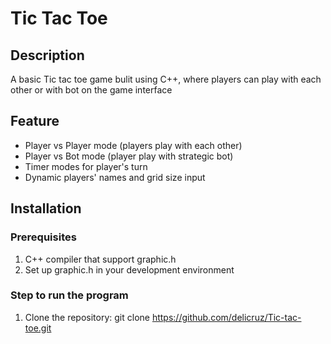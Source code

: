 # Tic Tac Toe
## Description
A basic Tic tac toe game bulit using C++, where players can play with each other or with bot on the game interface
## Feature
- Player vs Player mode (players play with each other)
- Player vs Bot mode (player play with strategic bot)
- Timer modes for player's turn
- Dynamic players' names and grid size input
## Installation
### Prerequisites
1. C++ compiler that support graphic.h
2. Set up graphic.h in your development environment
### Step to run the program
1. Clone the repository:
git clone https://github.com/delicruz/Tic-tac-toe.git
